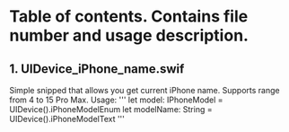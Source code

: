 # Table of contents. Contains file number and usage description.

## 1. UIDevice_iPhone_name.swif
Simple snipped that allows you get current iPhone name.
Supports range from 4 to 15 Pro Max. Usage:
'''
let model: IPhoneModel = UIDevice().iPhoneModelEnum
let modelName: String = UIDevice().iPhoneModelText
'''

